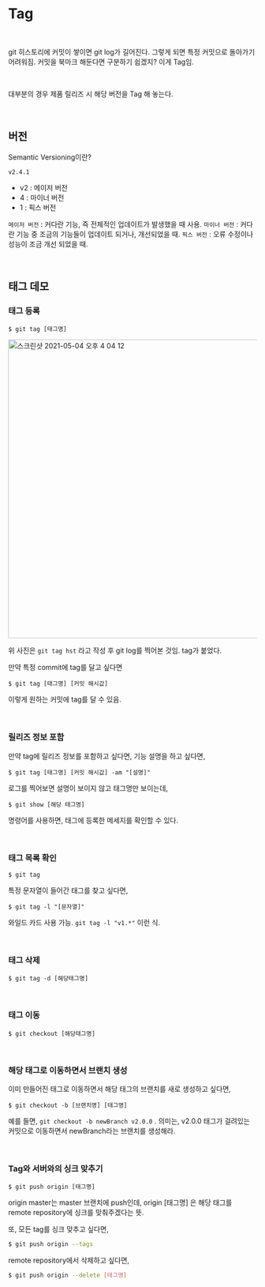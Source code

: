 # Tag

<br/>

git 히스토리에 커밋이 쌓이면 git log가 길어진다. 그렇게 되면 특정 커밋으로 돌아가기 어려워짐. 커밋을 북마크 해둔다면 구분하기 쉽겠지? 이게 Tag임.

<br/>

대부분의 경우 제품 릴리즈 시 해당 버전을 Tag 해 놓는다.

<br/>

## 버전

Semantic Versioning이란?

```
v2.4.1
```

- v2 : 메이저 버전
- 4 : 마이너 버전
- 1 : 픽스 버전

`메이저 버전` : 커다란 기능, 즉 전체적인 업데이트가 발생했을 때 사용. `마이너 버전` : 커다란 기능 중 조금의 기능들이 업데이트 되거나, 개선되었을 때. `픽스 버전` : 오류 수정이나 성능이 조금 개선 되었을 때.

<br/>

## 태그 데모

### 태그 등록

```shell
$ git tag [태그명]
```

<img width="605" alt="스크린샷 2021-05-04 오후 4 04 12" src="https://user-images.githubusercontent.com/59427983/116970137-6286da00-acf2-11eb-93c0-f06366e6a0e7.png">

위 사진은 `git tag hst` 라고 작성 후 git log를 찍어본 것임. tag가 붙었다.

만약 특정 commit에 tag를 달고 싶다면

```shell
$ git tag [태그명] [커밋 해시값]
```

이렇게 원하는 커밋에 tag를 달 수 있음.

<br/>

### 릴리즈 정보 포함

만약 tag에 릴리즈 정보를 포함하고 싶다면, 기능 설명을 하고 싶다면, 

```shell
$ git tag [태그명] [커밋 해시값] -am "[설명]"
```

로그를 찍어보면 설명이 보이지 않고 태그명만 보이는데, 

```shell
$ git show [해당 태그명]
```

명령어를 사용하면, 태그에 등록한 메세지를 확인할 수 있다.

<br/>

### 태그 목록 확인

```shell
$ git tag
```

특정 문자열이 들어간 태그를 찾고 싶다면,

```shell
$ git tag -l "[문자열]"
```

와일드 카드 사용 가능. `git tag -l "v1.*"` 이런 식.

<br/>

### 태그 삭제

```shell
$ git tag -d [해당태그명]
```

<br/>

### 태그 이동

```shell
$ git checkout [해당태그명]
```

<br/>

### 해당 태그로 이동하면서 브랜치 생성

이미 만들어진 태그로 이동하면서 해당 태그의 브랜치를 새로 생성하고 싶다면,

```shell
$ git checkout -b [브랜치명] [태그명]
```

예를 들면, `git checkout -b newBranch v2.0.0` . 의미는, v2.0.0 태그가 걸려있는 커밋으로 이동하면서 newBranch라는 브랜치를 생성해라.

<br/>

### Tag와 서버와의 싱크 맞추기

```shell
$ git push origin [태그명]
```

origin master는 master 브랜치에 push인데, origin [태그명] 은 해당 태그를 remote repository에 싱크를 맞춰주겠다는 뜻.

또, 모든 tag를 싱크 맞추고 싶다면,

```sh
$ git push origin --tags
```

remote repository에서 삭제하고 싶다면,

```sh
$ git push origin --delete [태그명]
```

